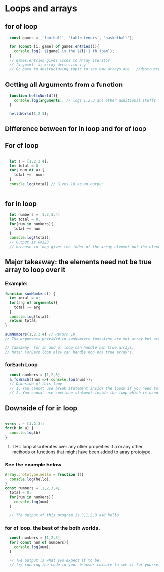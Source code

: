 # Loops and arrays

## for of loop

```javascript 
  const games = ['football', 'table tennis', 'basketball'];

  for (const [i, game] of games.entries()){
    console.log(` ${game} is the ${i}+1 th item`);
  }
  // Games.entries gives acces to Array iterator 
  // [i,game]  is array destructuring
  // Go back to destructuring topic to see how arrays are   //destructured

```

## Getting all Arguments from a function 

```javascript 
  function helloWorld(){
    console.log(arguments); // logs 1,2,3 and other additional stuffs that you need to check it out yourself
  }

  helloWorld(1,2,3);
```


## Difference between for in loop and for of loop 

## For of loop 
```javascript 
  
  let a = [1,2,3,4];
  let total = 0 ;
  for( num of a) {
    total +=  num;
  }
  console.log(total) // Gives 10 as an output 
  
```

## for in loop

```javascript 
  let numbers = [1,2,3,4];
  let total = 0;
  for(num in numbers){
    total += num;
  }
  console.log(total);
  // Output is 00123 
  // because in loop gives the index of the array element not the element itself.

```

## Major takeaway:  the elements need not be true array to loop over it
### Example:

```javascript 
function sumNumbers() {
  let total = 0;
  for(arg of arguments){
    total += arg;
  }
  console.log(total);
  return total;
}

sumNumbers(1,2,3,4) // Return 10 
// THe arguments provided in sumNumbers functions are not array but are plain arguments but for of and for in loop still is able  to handle non true array elements.

// Takeaway: for in and of loop can handle non true arrays.
// Note: ForEach loop also can handle non non true array's.
```


### forEach Loop

```javascript 
  const numbers = [1,2,3];
  a.forEach((num)=>{ console.log(num)});
  // Downside of this loop 
  // 1. You cannot use break statement inside the looop if you need to stop the loop in the middle
  // 2. You cannot use continue statment inside the loop which is used for skipping an element while looping.

```

## Downside of for in loop
```javascript 

const a = [1,2,3];
for(b in a) {
  console.log(b);
}
``` 

1. THis loop also iterates over any other properties if a or any other methods or functions that might have been added to array prototype.

### See the example below 

```javascript 
Array.prototype.hello = function (){
  console.log(hello);
}
const numbers = [1,2,3,4];
  total = 0;
  for(num in numbers){
    console.log(num)
  }

  // The output of this program is 0,1,2,3 and hello 
```

### for of loop,  the best of the both worlds.

```javascript
  const numbers = [1,2,3];
  for( const num of numbers){
    console.log(num);
  }

  // THe output is what you expect it to be. 
  // try running the code in your browser console to see it for yourself

```
